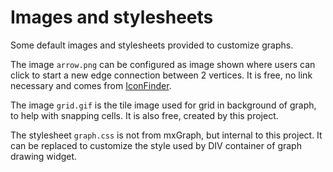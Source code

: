 Images and stylesheets
======================

Some default images and stylesheets provided to customize graphs. 

The image `arrow.png` can be configured as image shown where users can 
click to start a new edge connection between 2 vertices. It is free, no 
link necessary and comes from [IconFinder](https://www.iconfinder.com/icons/211624/arrow_c_up_icon#size=128).
 
The image `grid.gif` is the tile image used for grid in background of
graph, to help with snapping cells. It is also free, created by this 
project.

The stylesheet `graph.css` is not from mxGraph, but internal to this
project. It can be replaced to customize the style used by DIV container
of graph drawing widget.
